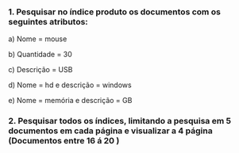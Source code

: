 ### 1. Pesquisar no índice produto os documentos com os seguintes atributos:

a) Nome = mouse

b) Quantidade = 30

c) Descrição = USB

d) Nome = hd e descrição = windows

e) Nome = memória e descrição = GB

### 2. Pesquisar todos os índices, limitando a pesquisa em 5 documentos em cada página e visualizar a 4 página (Documentos entre 16 á 20 )
